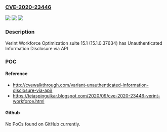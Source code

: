 ### [CVE-2020-23446](https://cve.mitre.org/cgi-bin/cvename.cgi?name=CVE-2020-23446)
![](https://img.shields.io/static/v1?label=Product&message=n%2Fa&color=blue)
![](https://img.shields.io/static/v1?label=Version&message=n%2Fa&color=blue)
![](https://img.shields.io/static/v1?label=Vulnerability&message=n%2Fa&color=brighgreen)

### Description

Verint Workforce Optimization suite 15.1 (15.1.0.37634) has Unauthenticated Information Disclosure via API

### POC

#### Reference
- http://cvewalkthrough.com/variant-unauthenticated-information-disclosure-via-api/
- https://tejaspingulkar.blogspot.com/2020/09/cve-2020-23446-verint-workforce.html

#### Github
No PoCs found on GitHub currently.

